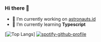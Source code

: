 ### Hi there 👋

- 🔭 I’m currently working on [astronauts.id](https://astronauts.id)
- 🌱 I’m currently learning **Typescript**

[![Top Langs](https://github-readme-stats.vercel.app/api/top-langs/?username=andhikaribrahim&layout=compact)]
[![spotify-github-profile](https://spotify-github-profile.vercel.app/api/view?uid=21cbii2iebnickloqgzbm7sca&cover_image=false&theme=default&show_offline=false&background_color=121212&bar_color=53b14f&bar_color_cover=false)](https://spotify-github-profile.vercel.app/api/view?uid=21cbii2iebnickloqgzbm7sca&redirect=true)

<!--
**andhikaribrahim/andhikaribrahim** is a ✨ _special_ ✨ repository because its `README.md` (this file) appears on your GitHub profile.

Here are some ideas to get you started:

- 🔭 I’m currently working on ...
- 🌱 I’m currently learning ...
- 👯 I’m looking to collaborate on ...
- 🤔 I’m looking for help with ...
- 💬 Ask me about ...
- 📫 How to reach me: ...
- 😄 Pronouns: ...
- ⚡ Fun fact: ...
-->
